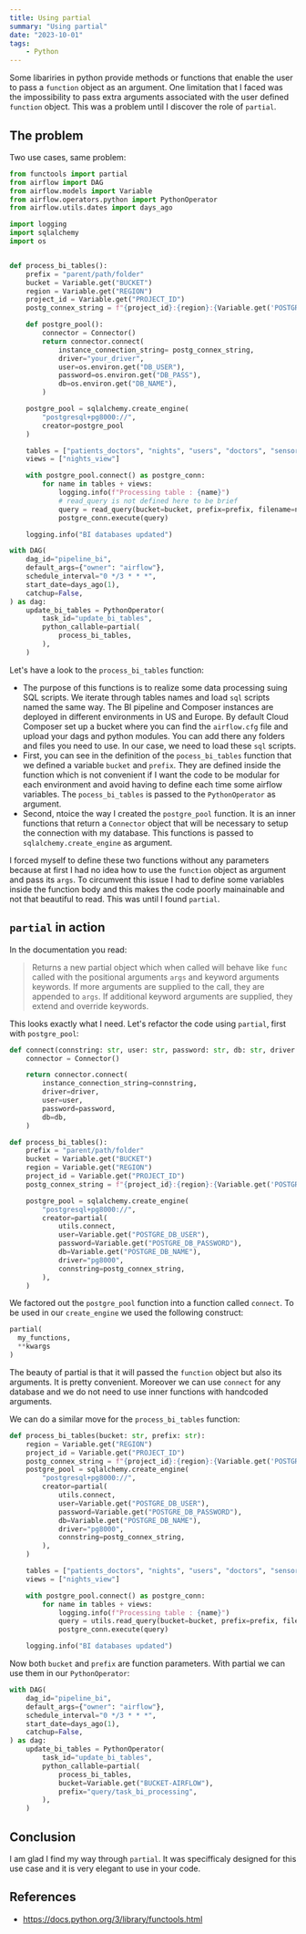```yaml
---
title: Using partial
summary: "Using partial"
date: "2023-10-01"
tags:
    - Python
---
```


Some libariries in python provide methods or functions that enable the user to pass a `function` object as an argument. One limitation that I faced was the impossibility to pass extra arguments associated with the user defined `function` object. This was a problem until I discover the role of `partial`.

## The problem

Two use cases, same problem:

```python
from functools import partial
from airflow import DAG
from airflow.models import Variable
from airflow.operators.python import PythonOperator
from airflow.utils.dates import days_ago

import logging
import sqlalchemy
import os


def process_bi_tables():
    prefix = "parent/path/folder"
    bucket = Variable.get("BUCKET")
    region = Variable.get("REGION")
    project_id = Variable.get("PROJECT_ID")
    postg_connex_string = f"{project_id}:{region}:{Variable.get('POSTGRE_SERVER_NAME')}"

    def postgre_pool():
        connector = Connector()
        return connector.connect(
            instance_connection_string= postg_connex_string,
            driver="your_driver",
            user=os.environ.get("DB_USER"),
            password=os.environ.get("DB_PASS"),
            db=os.environ.get("DB_NAME"),
        )

    postgre_pool = sqlalchemy.create_engine(
        "postgresql+pg8000://",
        creator=postgre_pool
    )

    tables = ["patients_doctors", "nights", "users", "doctors", "sensors"]
    views = ["nights_view"]

    with postgre_pool.connect() as postgre_conn:
        for name in tables + views:
            logging.info(f"Processing table : {name}")
            # read_query is not defined here to be brief
            query = read_query(bucket=bucket, prefix=prefix, filename=name)
            postgre_conn.execute(query)

    logging.info("BI databases updated")

with DAG(
    dag_id="pipeline_bi",
    default_args={"owner": "airflow"},
    schedule_interval="0 */3 * * *",
    start_date=days_ago(1),
    catchup=False,
) as dag:
    update_bi_tables = PythonOperator(
        task_id="update_bi_tables",
        python_callable=partial(
            process_bi_tables,
        ),
    )
```

Let's have a look to the `process_bi_tables` function:

- The purpose of this functions is to realize some data processing suing SQL scripts. We iterate through tables names and load `sql` scripts named the same way. The BI pipeline and Composer instances are deployed in different environments in US and Europe. By default Cloud Composer set up a bucket where you can find the `airflow.cfg` file and upload your dags and python modules. You can add there any folders and files you need to use. In our case, we need to load these `sql` scripts.
- First, you can see in the definition of the `pocess_bi_tables` function that we defined a variable `bucket` and `prefix`. They are defined inside the function which is not convenient if I want the code to be modular for each environment and avoid having to define each time some airflow variables. The `pocess_bi_tables` is passed to the `PythonOperator` as argument.
- Second, ntoice the way I created the `postgre_pool` function. It is an inner functions that return a `Connector` object that will be necessary to setup the connection with my database. This functions is passed to `sqlalchemy.create_engine` as argument.

I forced myself to define these two functions without any parameters because at first I had no idea how to use the `function` object as argument and pass its `args`. To circumvent this issue I had to define some variables inside the function body and this makes the code poorly mainainable and not that beautiful to read. This was until I found `partial`.

## `partial` in action

In the documentation you read:

>Returns a new partial object which when called will behave like `func` called with the positional arguments `args` and keyword arguments keywords. If more arguments are supplied to the call, they are appended to `args`. If additional keyword arguments are supplied, they extend and override keywords.

This looks exactly what I need. Let's refactor the code using `partial`, first with `postgre_pool`:

```python
def connect(connstring: str, user: str, password: str, db: str, driver: str):
    connector = Connector()

    return connector.connect(
        instance_connection_string=connstring,
        driver=driver,
        user=user,
        password=password,
        db=db,
    )

def process_bi_tables():
    prefix = "parent/path/folder"
    bucket = Variable.get("BUCKET")
    region = Variable.get("REGION")
    project_id = Variable.get("PROJECT_ID")
    postg_connex_string = f"{project_id}:{region}:{Variable.get('POSTGRE_SERVER_NAME')}"

    postgre_pool = sqlalchemy.create_engine(
        "postgresql+pg8000://",
        creator=partial(
            utils.connect,
            user=Variable.get("POSTGRE_DB_USER"),
            password=Variable.get("POSTGRE_DB_PASSWORD"),
            db=Variable.get("POSTGRE_DB_NAME"),
            driver="pg8000",
            connstring=postg_connex_string,
        ),
    )
```

We factored out the `postgre_pool` function into a function called `connect`. To be used in our `create_engine` we used the following construct:

```python
partial(
  my_functions,
  **kwargs
)
```

The beauty of partial is that it will passed the `function` object but also its arguments. It is pretty convenient. Moreover we can use `connect` for any database and we do not need to use inner functions with handcoded arguments.

We can do a similar move for the `process_bi_tables` function:

```python
def process_bi_tables(bucket: str, prefix: str):
    region = Variable.get("REGION")
    project_id = Variable.get("PROJECT_ID")
    postg_connex_string = f"{project_id}:{region}:{Variable.get('POSTGRE_SERVER_NAME')}"
    postgre_pool = sqlalchemy.create_engine(
        "postgresql+pg8000://",
        creator=partial(
            utils.connect,
            user=Variable.get("POSTGRE_DB_USER"),
            password=Variable.get("POSTGRE_DB_PASSWORD"),
            db=Variable.get("POSTGRE_DB_NAME"),
            driver="pg8000",
            connstring=postg_connex_string,
        ),
    )

    tables = ["patients_doctors", "nights", "users", "doctors", "sensors"]
    views = ["nights_view"]

    with postgre_pool.connect() as postgre_conn:
        for name in tables + views:
            logging.info(f"Processing table : {name}")
            query = utils.read_query(bucket=bucket, prefix=prefix, filename=name)
            postgre_conn.execute(query)

    logging.info("BI databases updated")
```

Now both `bucket` and `prefix` are function parameters. With partial we can use them in our `PythonOperator`:

```python
with DAG(
    dag_id="pipeline_bi",
    default_args={"owner": "airflow"},
    schedule_interval="0 */3 * * *",
    start_date=days_ago(1),
    catchup=False,
) as dag:
    update_bi_tables = PythonOperator(
        task_id="update_bi_tables",
        python_callable=partial(
            process_bi_tables,
            bucket=Variable.get("BUCKET-AIRFLOW"),
            prefix="query/task_bi_processing",
        ),
    )
```

## Conclusion

I am glad I find my way through `partial`. It was specifficaly designed for this use case and it is very elegant to use in your code.

## References

- https://docs.python.org/3/library/functools.html